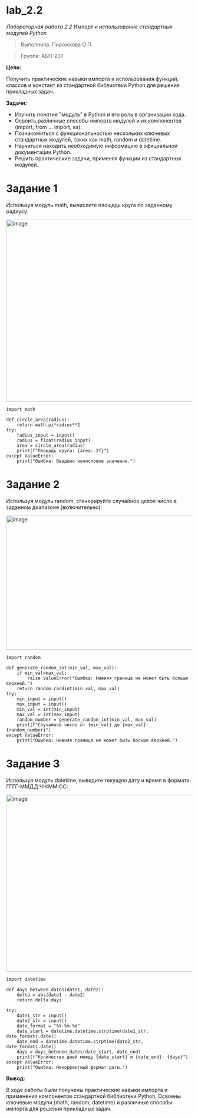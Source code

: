 # lab_2.2

_Лабораторная работа 2.2 Импорт и использование стандартных модулей Python_

> Выполнила: Пирожкова О.П.

> Группа: АБП-231

**Цели:**

Получить практические навыки импорта и использования
функций, классов и констант из стандартной библиотеки Python для решения
прикладных задач.

**Задачи:**
- Изучить понятие "модуль" в Python и его роль в организации кода.
- Освоить различные способы импорта модулей и их компонентов
(import, from ... import, as).
- Познакомиться с функциональностью нескольких ключевых стандартных
модулей, таких как math, random и datetime.
- Научиться находить необходимую информацию в официальной
документации Python.
- Решить практические задачи, применяя функции из стандартных модулей.


# Задание 1

Используя модуль math, вычислите площадь круга по заданному радиусу:

<img width="1092" height="492" alt="image" src="https://github.com/user-attachments/assets/f985abb7-0ede-403d-a271-784bd1c9aa96" />

```
import math

def circle_area(radius):
    return math.pi*radius**2
try:
    radius_input = input()
    radius = float(radius_input)
    area = circle_area(radius)
    print(f"Площадь круга: {area:.2f}")
except ValueError:
    print("Ошибка: Введено нечисловое значение.")
```

# Задание 2

Используя модуль random, сгенерируйте случайное целое число в заданном диапазоне (включительно):

<img width="1072" height="363" alt="image" src="https://github.com/user-attachments/assets/c46a6e4e-43ba-402e-b088-7c95925922ca" />


```
import random

def generate_random_int(min_val, max_val):
    if min_val>max_val:
        raise ValueError("Ошибка: Нижняя граница не может быть больше верхней.")
    return random.randint(min_val, max_val)
try:
    min_input = input()
    max_input = input()
    min_val = int(min_input)
    max_val = int(max_input)
    random_number = generate_random_int(min_val, max_val)
    print(f"Случайное число от {min_val} до {max_val}: {random_number}")
except ValueError:
    print("Ошибка: Нижняя граница не может быть больше верхней.")
```

# Задание 3

Используя модуль datetime, выведите текущую дату и время в формате ГГГГ-ММДД ЧЧ:ММ:СС:

<img width="1054" height="478" alt="image" src="https://github.com/user-attachments/assets/3b176101-7d93-48b5-be8f-9751ed13a8f5" />


```
import datetime

def days_between_dates(date1, date2):
    delta = abs(date1 - date2)
    return delta.days

try:
    date1_str = input()
    date2_str = input()
    date_format = "%Y-%m-%d"
    date_start = datetime.datetime.strptime(date1_str, date_format).date()
    date_end = datetime.datetime.strptime(date2_str, date_format).date()
    days = days_between_dates(date_start, date_end)
    print(f"Количество дней между {date_start} и {date_end}: {days}")
except ValueError:
    print("Ошибка: Некорректный формат даты.")
```


**Вывод:**

В ходе работы были получены практические навыки импорта и применения компонентов стандартной библиотеки Python. Освоены ключевые модули (math, random, datetime) и различные способы импорта для решения прикладных задач.
